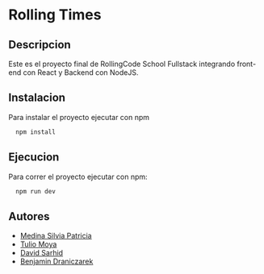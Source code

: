 # Rolling Times

## Descripcion

Este es el proyecto final de RollingCode School Fullstack integrando front-end con React y Backend con NodeJS. 


## Instalacion 

Para instalar el proyecto ejecutar con npm

```bash 
  npm install
```

## Ejecucion 

Para correr el proyecto ejecutar con npm:

```bash 
  npm run dev
```

## Autores

- [Medina Silvia Patricia](https://github.com/silmedina)
- [Tulio Moya](https://github.com/mtulio17)
- [David Sarhid](https://github.com/dsarhid)
- [Benjamin Draniczarek](https://github.com/jardodrani)